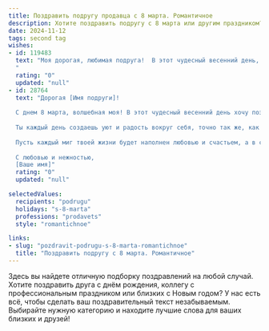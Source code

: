 ```yaml
---
title: Поздравить подругу продавца с 8 марта. Романтичное
description: Хотите поздравить подругу с 8 марта или другим праздником? Наш ИИ создаст незабываемое поздравление, а вы обязательно выделитесь среди других.  
date: 2024-11-12
tags: second tag
wishes:
- id: 119483
  text: "Моя дорогая, любимая подруга!  В этот чудесный весенний день, 8 Марта,  я хочу от всей души поздравить тебя с праздником! Ты – настоящая волшебница, которая умеет своим очарованием и улыбкой сотворить чудо, превращая каждый день в маленький праздник, как ты это делаешь на своей работе продавцом. Пусть твоя жизнь будет такой же прекрасной и яркой, как распускающиеся цветы!  Пусть любовь и счастье окружают тебя, словно нежные весенние лучи!  Будь всегда такой же неповторимой,  любимой и счастливой! С 8 Марта!
  "
  rating: "0"
  updated: "null"
- id: 28764
  text: "Дорогая [Имя подруги]!
  
  С днем 8 марта, волшебная моя! В этот чудесный весенний день хочу поздравить тебя с праздником, который дарит возможность отметить твою красоту, мудрость и силу.
  
  Ты каждый день создаешь уют и радость вокруг себя, точно так же, как искусный продавец, предлагающий лучшие товары. Но для меня ты не просто продавец — ты воплощение тепла и заботы, как солнце, которое освещает серые будни.
  
  Пусть каждый миг твоей жизни будет наполнен любовью и счастьем, а в сердце твоем всегда живет весна. Желаю, чтобы твои мечты сбывались с легкостью, а каждый новый день приносил вдохновение и радость.
  
  С любовью и нежностью,
  [Ваше имя]"
  rating: "0"
  updated: "null"

selectedValues:
  recipients: "podrugu"
  holidays: "s-8-marta"
  professions: "prodavets"
  style: "romantichnoe"

links:
- slug: "pozdravit-podrugu-s-8-marta-romantichnoe"
  title: "Поздравить подругу с 8 марта. Романтичное"
---
```


Здесь вы найдете отличную подборку поздравлений на любой случай.
Хотите поздравить друга с днём рождения, коллегу с профессиональным праздником или близких с Новым годом? У нас есть всё, чтобы сделать ваш поздравительный текст незабываемым. Выбирайте нужную категорию и находите лучшие слова для ваших близких и друзей!
